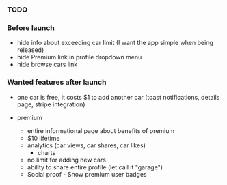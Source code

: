 ### TODO

### Before launch

- hide info about exceeding car limit (I want the app simple when being released)
- hide Premium link in profile dropdown menu
- hide browse cars link

### Wanted features after launch

- one car is free, it costs $1 to add another car (toast notifications, details page, stripe integration)

- premium

  - entire informational page about benefits of premium
  - $10 lifetime
  - analytics (car views, car shares, car likes)
    - charts
  - no limit for adding new cars
  - ability to share entire profile (let call it "garage")
  - Social proof - Show premium user badges
